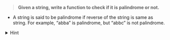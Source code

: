 > **Given a string, write a function to check if it is palindrome or not.**

- A string is said to be palindrome if reverse of the string is same as string. For example, “abba” is palindrome, but “abbc” is not palindrome.

<details>
<summary>Hint</summary>

- Two pointer approach
</details>